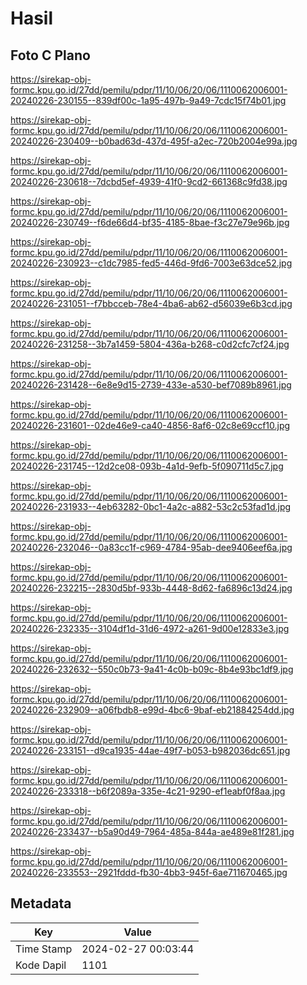# Hasil

## Foto C Plano

https://sirekap-obj-formc.kpu.go.id/27dd/pemilu/pdpr/11/10/06/20/06/1110062006001-20240226-230155--839df00c-1a95-497b-9a49-7cdc15f74b01.jpg

https://sirekap-obj-formc.kpu.go.id/27dd/pemilu/pdpr/11/10/06/20/06/1110062006001-20240226-230409--b0bad63d-437d-495f-a2ec-720b2004e99a.jpg

https://sirekap-obj-formc.kpu.go.id/27dd/pemilu/pdpr/11/10/06/20/06/1110062006001-20240226-230618--7dcbd5ef-4939-41f0-9cd2-661368c9fd38.jpg

https://sirekap-obj-formc.kpu.go.id/27dd/pemilu/pdpr/11/10/06/20/06/1110062006001-20240226-230749--f6de66d4-bf35-4185-8bae-f3c27e79e96b.jpg

https://sirekap-obj-formc.kpu.go.id/27dd/pemilu/pdpr/11/10/06/20/06/1110062006001-20240226-230923--c1dc7985-fed5-446d-9fd6-7003e63dce52.jpg

https://sirekap-obj-formc.kpu.go.id/27dd/pemilu/pdpr/11/10/06/20/06/1110062006001-20240226-231051--f7bbcceb-78e4-4ba6-ab62-d56039e6b3cd.jpg

https://sirekap-obj-formc.kpu.go.id/27dd/pemilu/pdpr/11/10/06/20/06/1110062006001-20240226-231258--3b7a1459-5804-436a-b268-c0d2cfc7cf24.jpg

https://sirekap-obj-formc.kpu.go.id/27dd/pemilu/pdpr/11/10/06/20/06/1110062006001-20240226-231428--6e8e9d15-2739-433e-a530-bef7089b8961.jpg

https://sirekap-obj-formc.kpu.go.id/27dd/pemilu/pdpr/11/10/06/20/06/1110062006001-20240226-231601--02de46e9-ca40-4856-8af6-02c8e69ccf10.jpg

https://sirekap-obj-formc.kpu.go.id/27dd/pemilu/pdpr/11/10/06/20/06/1110062006001-20240226-231745--12d2ce08-093b-4a1d-9efb-5f090711d5c7.jpg

https://sirekap-obj-formc.kpu.go.id/27dd/pemilu/pdpr/11/10/06/20/06/1110062006001-20240226-231933--4eb63282-0bc1-4a2c-a882-53c2c53fad1d.jpg

https://sirekap-obj-formc.kpu.go.id/27dd/pemilu/pdpr/11/10/06/20/06/1110062006001-20240226-232046--0a83cc1f-c969-4784-95ab-dee9406eef6a.jpg

https://sirekap-obj-formc.kpu.go.id/27dd/pemilu/pdpr/11/10/06/20/06/1110062006001-20240226-232215--2830d5bf-933b-4448-8d62-fa6896c13d24.jpg

https://sirekap-obj-formc.kpu.go.id/27dd/pemilu/pdpr/11/10/06/20/06/1110062006001-20240226-232335--3104df1d-31d6-4972-a261-9d00e12833e3.jpg

https://sirekap-obj-formc.kpu.go.id/27dd/pemilu/pdpr/11/10/06/20/06/1110062006001-20240226-232632--550c0b73-9a41-4c0b-b09c-8b4e93bc1df9.jpg

https://sirekap-obj-formc.kpu.go.id/27dd/pemilu/pdpr/11/10/06/20/06/1110062006001-20240226-232909--a06fbdb8-e99d-4bc6-9baf-eb21884254dd.jpg

https://sirekap-obj-formc.kpu.go.id/27dd/pemilu/pdpr/11/10/06/20/06/1110062006001-20240226-233151--d9ca1935-44ae-49f7-b053-b982036dc651.jpg

https://sirekap-obj-formc.kpu.go.id/27dd/pemilu/pdpr/11/10/06/20/06/1110062006001-20240226-233318--b6f2089a-335e-4c21-9290-ef1eabf0f8aa.jpg

https://sirekap-obj-formc.kpu.go.id/27dd/pemilu/pdpr/11/10/06/20/06/1110062006001-20240226-233437--b5a90d49-7964-485a-844a-ae489e81f281.jpg

https://sirekap-obj-formc.kpu.go.id/27dd/pemilu/pdpr/11/10/06/20/06/1110062006001-20240226-233553--2921fddd-fb30-4bb3-945f-6ae711670465.jpg


## Metadata

| Key        | Value               |
| ---------- | ------------------- |
| Time Stamp | 2024-02-27 00:03:44 |
| Kode Dapil | 1101                |



